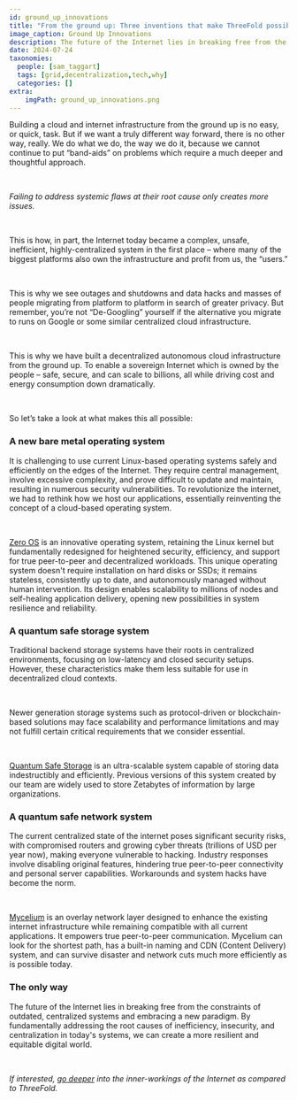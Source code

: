 ```yaml
---
id: ground_up_innovations
title: "From the ground up: Three inventions that make ThreeFold possible"
image_caption: Ground Up Innovations
description: The future of the Internet lies in breaking free from the constraints of outdated, centralized systems and embracing a new paradigm.
date: 2024-07-24
taxonomies:
  people: [sam_taggart]
  tags: [grid,decentralization,tech,why]
  categories: []
extra:
    imgPath: ground_up_innovations.png
---
```


Building a cloud and internet infrastructure from the ground up is no easy, or quick, task. But if we want a truly different way forward, there is no other way, really. We do what we do, the way we do it, because we cannot continue to put “band-aids” on problems which require a much deeper and thoughtful approach.

<br/>

*Failing to address systemic flaws at their root cause only creates more issues.*

<br/>

This is how, in part, the Internet today became a complex, unsafe, inefficient, highly-centralized system in the first place – where many of the biggest platforms also own the infrastructure and profit from us, the “users.”

<br/>

This is why we see outages and shutdowns and data hacks and masses of people migrating from platform to platform in search of greater privacy. But remember, you’re not “De-Googling” yourself if the alternative you migrate to runs on Google or some similar centralized cloud infrastructure.

<br/>

This is why we have built a decentralized autonomous cloud infrastructure from the ground up. To enable a sovereign Internet which is owned by the people – safe, secure, and can scale to billions, all while driving cost and energy consumption down dramatically.

<br/>

So let’s take a look at what makes this all possible:

### **A new bare metal operating system**

It is challenging to use current Linux-based operating systems safely and efficiently on the edges of the Internet. They require central management, involve excessive complexity, and prove difficult to update and maintain, resulting in numerous security vulnerabilities. To revolutionize the internet, we had to rethink how we host our applications, essentially reinventing the concept of a cloud-based operating system.

<br/>

[Zero OS](https://threefold.info/tech/tech/zos_innovation.html) is an innovative operating system, retaining the Linux kernel but fundamentally redesigned for heightened security, efficiency, and support for true peer-to-peer and decentralized workloads. This unique operating system doesn't require installation on hard disks or SSDs; it remains stateless, consistently up to date, and autonomously managed without human intervention. Its design enables scalability to millions of nodes and self-healing application delivery, opening new possibilities in system resilience and reliability.

### **A quantum safe storage system**

Traditional backend storage systems have their roots in centralized environments, focusing on low-latency and closed security setups. However, these characteristics make them less suitable for use in decentralized cloud contexts.

<br/>

Newer generation storage systems such as protocol-driven or blockchain-based solutions may face scalability and performance limitations and may not fulfill certain critical requirements that we consider essential.

<br/>

[Quantum Safe Storage](https://threefold.info/tech/tech/zstor_innovation.html) is an ultra-scalable system capable of storing data indestructibly and efficiently. Previous versions of this system created by our team are widely used to store Zetabytes of information by large organizations.

### **A quantum safe network system**

The current centralized state of the internet poses significant security risks, with compromised routers and growing cyber threats (trillions of USD per year now), making everyone vulnerable to hacking. Industry responses involve disabling original features, hindering true peer-to-peer connectivity and personal server capabilities. Workarounds and system hacks have become the norm.

<br/>

[Mycelium](https://threefold.info/tech/tech/mycelium_inno.html) is an overlay network layer designed to enhance the existing internet infrastructure while remaining compatible with all current applications. It empowers true peer-to-peer communication. Mycelium can look for the shortest path, has a built-in naming and CDN (Content Delivery) system, and can survive disaster and network cuts much more efficiently as is possible today.

### **The only way**

The future of the Internet lies in breaking free from the constraints of outdated, centralized systems and embracing a new paradigm. By fundamentally addressing the root causes of inefficiency, insecurity, and centralization in today's systems, we can create a more resilient and equitable digital world.

<br/>

*If interested, [go deeper](https://www.threefold.io/blog/three-layers/) into the inner-workings of the Internet as compared to ThreeFold.*
